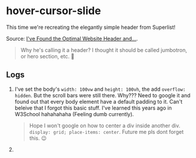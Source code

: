 # hover-cursor-slide

This time we're recreating the elegantly simple header from Superlist!

Source: [I've Found the Optimal Website Header and...](https://www.youtube.com/watch?v=zGKNMm4L-r4).

> Why he's calling it a header? I thought it should be called jumbotron, or hero section, etc. 🤔

## Logs

1. I've set the body's `width: 100vw` and `height: 100vh`, the add `overflow: hidden`. But the scroll bars were still there. Why??? Need to google it and found out that every body element have a default padding to it. Can't beleive that I forgot this basic stuff. I've learned this years ago in W3School hahahahaha (Feeling dumb currently).

   > Hope I won't google on how to center a div inside another div. `display: grid; place-items: center`. Future me pls dont forget this. 😉

2.
